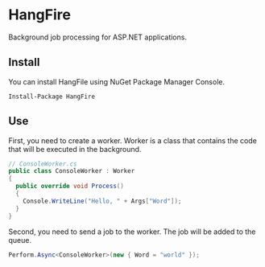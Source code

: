 HangFire
========

Background job processing for ASP.NET applications. 

Install
-------

You can install HangFile using NuGet Package Manager Console.
```
Install-Package HangFire
```

Use
---

First, you need to create a worker. Worker is a class that contains the code that will be executed in the background.

```cs
// ConsoleWorker.cs
public class ConsoleWorker : Worker
{
  public override void Process()
  {
    Console.WriteLine("Hello, " + Args["Word"]);
  }
}
```

Second, you need to send a job to the worker. The job will be added to the queue.

```cs
Perform.Async<ConsoleWorker>(new { Word = "world" });
```
